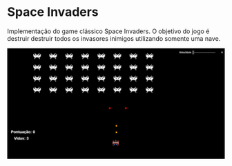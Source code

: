 # Space Invaders

Implementação do game clássico Space Invaders.
O objetivo do jogo é destruir destruir todos os invasores inimigos utilizando somente uma nave.

![image](Trabalho2/screen-game.png)
